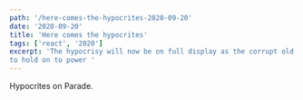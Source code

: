```yaml
---
path: '/here-comes-the-hypocrites-2020-09-20'
date: '2020-09-20'
title: 'Here comes the hypocrites'
tags: ['react', '2020']
excerpt: 'The hypocrisy will now be on full display as the corrupt old white men scrample
to hold on to power '
---
```

 Hypocrites on Parade.
 